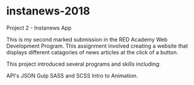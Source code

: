 # instanews-2018
Project 2 - Instanews App

This is my second marked submission in the RED Academy Web Development Program. This assignment involved creating a website that displays different catagories of news articles at the click of a button. 

This project introduced several programs and skills including:

API's JSON
Gulp
SASS and SCSS
Intro to Animation.